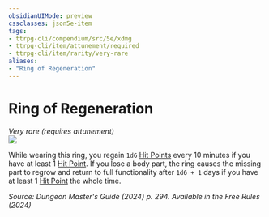 ```yaml
---
obsidianUIMode: preview
cssclasses: json5e-item
tags:
- ttrpg-cli/compendium/src/5e/xdmg
- ttrpg-cli/item/attunement/required
- ttrpg-cli/item/rarity/very-rare
aliases: 
- "Ring of Regeneration"
---
```

# Ring of Regeneration
*Very rare (requires attunement)*  
![](2-Mechanics/CLI/items/img/ring-of-regeneration.webp#right)


While wearing this ring, you regain `1d6` [Hit Points](2-Mechanics/CLI/rules/variant-rules/hit-points-xphb.md) every 10 minutes if you have at least 1 [Hit Point](2-Mechanics/CLI/rules/variant-rules/hit-points-xphb.md). If you lose a body part, the ring causes the missing part to regrow and return to full functionality after `1d6 + 1` days if you have at least 1 [Hit Point](2-Mechanics/CLI/rules/variant-rules/hit-points-xphb.md) the whole time.

*Source: Dungeon Master's Guide (2024) p. 294. Available in the Free Rules (2024)*